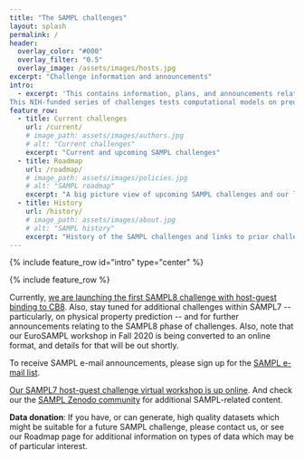 ```yaml
---
title: "The SAMPL challenges"
layout: splash
permalink: /
header:
  overlay_color: "#000"
  overlay_filter: "0.5"
  overlay_image: /assets/images/hosts.jpg
excerpt: "Challenge information and announcements"
intro:
  - excerpt: 'This contains information, plans, and announcements relating to the Statistical Assessment of Modeling of Proteins and Ligands (SAMPL) series of blind predictive challenges.
This NIH-funded series of challenges tests computational models on predictions of properties related to obstacles faced in a drug discovery setting. Use our sub-pages and links to access more information.'
feature_row:
  - title: Current challenges
    url: /current/
    # image_path: assets/images/authors.jpg
    # alt: "Current challenges"
    excerpt: "Current and upcoming SAMPL challenges"
  - title: Roadmap
    url: /roadmap/
    # image_path: assets/images/policies.jpg
    # alt: "SAMPL roadmap"
    excerpt: "A big picture view of upcoming SAMPL challenges and our long-term roadmap"
  - title: History
    url: /history/
    # image_path: assets/images/about.jpg
    # alt: "SAMPL history"
    excerpt: "History of the SAMPL challenges and links to prior challenges and data"
---
```


{% include feature_row id="intro" type="center" %}

{% include feature_row %}

Currently, [we are launching the first SAMPL8 challenge with host-guest binding to CB8](https://github.com/samplchallenges/sampl8). Also, stay tuned for additional challenges within SAMPL7 -- particularly, on physical property prediction -- and for further announcements relating to the SAMPL8 phase of challenges. Also, note that our EuroSAMPL workshop in Fall 2020 is being converted to an online format, and details for that will be out shortly.

To receive SAMPL e-mail announcements, please sign up for the [SAMPL e-mail list](http://eepurl.com/dPj11j).

[Our SAMPL7 host-guest challenge virtual workshop is up online](https://zenodo.org/record/3674155). And check our the [SAMPL Zenodo community](https://zenodo.org/communities/sampl?page=1&size=20) for additional SAMPL-related content.

**Data donation**: If you have, or can generate, high quality datasets which might be suitable for a future SAMPL challenge, please contact us, or see our Roadmap page for additional information on types of data which may be of particular interest.

